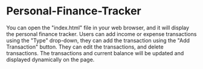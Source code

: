 # Personal-Finance-Tracker
You can open the "index.html" file in your web browser, and it will display the personal finance tracker. Users can add income or expense transactions using the "Type" drop-down, they can add the transaction using the "Add Transaction" button. They can edit the transactions, and delete transactions. The transactions and current balance will be updated and displayed dynamically on the page.
